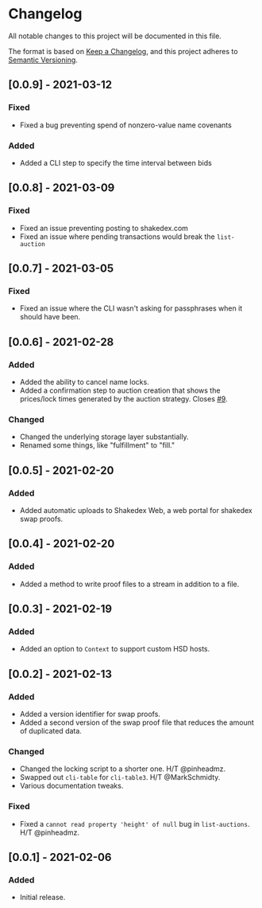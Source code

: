# Changelog

All notable changes to this project will be documented in this file.

The format is based on [Keep a Changelog](https://keepachangelog.com/en/1.0.0/),
and this project adheres to [Semantic Versioning](https://semver.org/spec/v2.0.0.html).

## [0.0.9] - 2021-03-12
### Fixed

- Fixed a bug preventing spend of nonzero-value name covenants

### Added

- Added a CLI step to specify the time interval between bids

## [0.0.8] - 2021-03-09
### Fixed

- Fixed an issue preventing posting to shakedex.com
- Fixed an issue where pending transactions would break the `list-auction`

## [0.0.7] - 2021-03-05
### Fixed

- Fixed an issue where the CLI wasn't asking for passphrases when it should have been.

## [0.0.6] - 2021-02-28
### Added

- Added the ability to cancel name locks.
- Added a confirmation step to auction creation that shows the prices/lock times generated by the auction strategy. Closes [#9](https://github.com/kurumiimari/shakedex/issues/9).

### Changed

- Changed the underlying storage layer substantially.
- Renamed some things, like "fulfillment" to "fill."

## [0.0.5] - 2021-02-20
### Added

- Added automatic uploads to Shakedex Web, a web portal for shakedex swap proofs.

## [0.0.4] - 2021-02-20
### Added

- Added a method to write proof files to a stream in addition to a file.

## [0.0.3] - 2021-02-19
### Added

- Added an option to `Context` to support custom HSD hosts. 

## [0.0.2] - 2021-02-13
### Added

- Added a version identifier for swap proofs.
- Added a second version of the swap proof file that reduces the amount of duplicated data.

### Changed

- Changed the locking script to a shorter one. H/T @pinheadmz.
- Swapped out `cli-table` for `cli-table3`. H/T @MarkSchmidty.
- Various documentation tweaks.

### Fixed

- Fixed a `cannot read property 'height' of null` bug in `list-auctions`. H/T @pinheadmz.

## [0.0.1] - 2021-02-06
### Added

- Initial release.